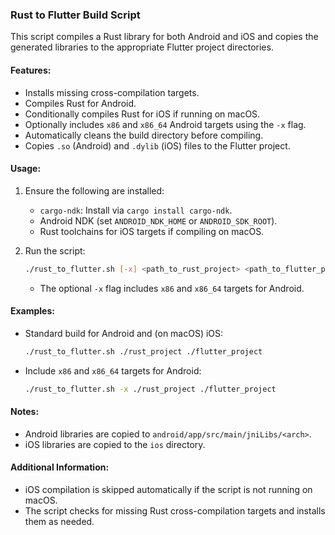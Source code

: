 ### Rust to Flutter Build Script

This script compiles a Rust library for both Android and iOS and copies the generated libraries to the appropriate Flutter project directories.

#### Features:
- Installs missing cross-compilation targets.
- Compiles Rust for Android.
- Conditionally compiles Rust for iOS if running on macOS.
- Optionally includes `x86` and `x86_64` Android targets using the `-x` flag.
- Automatically cleans the build directory before compiling.
- Copies `.so` (Android) and `.dylib` (iOS) files to the Flutter project.

#### Usage:
1. Ensure the following are installed:
   - `cargo-ndk`: Install via `cargo install cargo-ndk`.
   - Android NDK (set `ANDROID_NDK_HOME` or `ANDROID_SDK_ROOT`).
   - Rust toolchains for iOS targets if compiling on macOS.

2. Run the script:
   ```bash
   ./rust_to_flutter.sh [-x] <path_to_rust_project> <path_to_flutter_project>
   ```

   - The optional `-x` flag includes `x86` and `x86_64` targets for Android.

#### Examples:
- Standard build for Android and (on macOS) iOS:
   ```bash
   ./rust_to_flutter.sh ./rust_project ./flutter_project
   ```
- Include `x86` and `x86_64` targets for Android:
   ```bash
   ./rust_to_flutter.sh -x ./rust_project ./flutter_project
   ```

#### Notes:
- Android libraries are copied to `android/app/src/main/jniLibs/<arch>`.
- iOS libraries are copied to the `ios` directory.

#### Additional Information:
- iOS compilation is skipped automatically if the script is not running on macOS.
- The script checks for missing Rust cross-compilation targets and installs them as needed.
